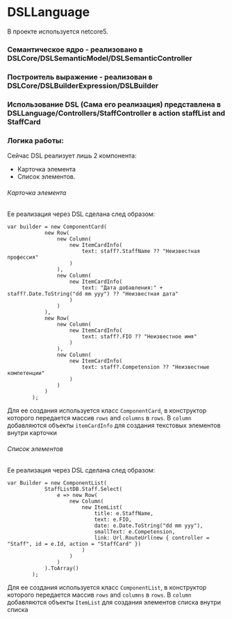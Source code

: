 # DSLLanguage
В проекте используется netcore5. 

### Семантическое ядро - реализовано в DSLCore/DSLSemanticModel/DSLSemanticController

### Построитель выражение - реализован в DSLCore/DSLBuilderExpression/DSLBuilder

### Использование DSL (Сама его реализация) представлена в DSLLanguage/Controllers/StaffController в action staffList and StaffCard

### Логика работы:
Сейчас DSL реализует лишь 2 компонента:
- Карточка элемента
- Список элементов.

###### Карточка элемента
Ее реализация через DSL сделана след образом:

    var builder = new ComponentCard(
                new Row(
                    new Column(
                        new ItemCardInfo(
                            text: staff?.StaffName ?? "Неизвестная профессия"
                        )
                    ),
                    new Column(
                        new ItemCardInfo(
                            text: "Дата добавления:" + staff?.Date.ToString("dd mm yyy") ?? "Неизвестная дата"
                        )
                    )
                ),
                new Row(
                    new Column(
                        new ItemCardInfo(
                            text: staff?.FIO ?? "Неизвестное имя"
                        )
                    ),
                    new Column(
                        new ItemCardInfo(
                            text: staff?.Competension ?? "Неизвестные компетенции"
                        )
                    )
                )
            );

Для ее создания используется класс `ComponentCard`, в конструктор которого передается массив `rows` and `columns` в `rows`. В `сolumn` добавляются объекты `itemCardInfo` для создания текстовых элементов внутри карточки

###### Список элементов
Ее реализация через DSL сделана след образом:
      
    var Builder = new ComponentList(
                StaffListDB.Staff.Select(
                    e => new Row(
                        new Column(
                            new ItemList(
                                title: e.StaffName,
                                text: e.FIO,
                                date: e.Date.ToString("dd mm yyy"),
                                smallText: e.Competension,
                                link: Url.RouteUrl(new { controller = "Staff", id = e.Id, action = "StaffCard" })
                            )
                        )
                    )
                ).ToArray()
            );
            
Для ее создания используется класс `ComponentList`, в конструктор которого передается массив `rows` and `columns` в `rows`. В `сolumn` добавляются объекты `ItemList` для создания элементов списка внутри списка
